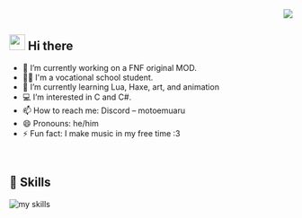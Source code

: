 <!-- 1. GitHub usernameを変更 -->
<div align="right">
  <img src="https://komarev.com/ghpvc/?username=username" />
</div>


<!-- 2. プロフィールや連絡先を変更 -->
## <img src="https://media.giphy.com/media/hvRJCLFzcasrR4ia7z/giphy.gif" width="28"> Hi there

- 🔭 I’m currently working on a FNF original MOD.
- 🧑‍💻 I'm a vocational school student.
- 🌱 I’m currently learning Lua, Haxe, art, and animation
- 💻 I’m interested in C and C#.
- 📫 How to reach me: Discord – motoemuaru
- 😄 Pronouns: he/him
- ⚡ Fun fact: I make music in my free time :3


<br>


## 🌱 Skills
<img alt="my skills" src="https://skillicons.dev/icons?theme=dark&perline=7&i=html,css,javascript,nodejs,python,lua,mysql,linux" />


